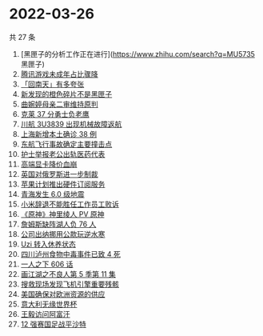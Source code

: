 # 2022-03-26

共 27 条

<!-- BEGIN ZHIHUSEARCH -->
<!-- 最后更新时间 Sat Mar 26 2022 10:14:02 GMT+0800 (China Standard Time) -->
1. [黑匣子的分析工作正在进行](https://www.zhihu.com/search?q=MU5735 黑匣子)
1. [腾讯游戏未成年占比骤降](https://www.zhihu.com/search?q=腾讯游戏)
1. [「回南天」有多夸张](https://www.zhihu.com/search?q=回南天)
1. [新发现的橙色碎片不是黑匣子](https://www.zhihu.com/search?q=黑匣子)
1. [曲婉婷母亲二审维持原判](https://www.zhihu.com/search?q=曲婉婷)
1. [克莱 37 分勇士负老鹰](https://www.zhihu.com/search?q=勇士)
1. [川航 3U3839 出现机械故障返航](https://www.zhihu.com/search?q=四川航空)
1. [上海新增本土确诊 38 例](https://www.zhihu.com/search?q=上海新增)
1. [东航飞行事故确定主要撞击点](https://www.zhihu.com/search?q=确定坠机事故主要撞击点)
1. [护士举报老公出轨医药代表](https://www.zhihu.com/search?q=护士举报老公出轨)
1. [高端显卡降价血崩](https://www.zhihu.com/search?q=显卡降价)
1. [英国对俄罗斯进一步制裁](https://www.zhihu.com/search?q=英国对俄罗斯进一步制裁)
1. [苹果计划推出硬件订阅服务](https://www.zhihu.com/search?q=苹果硬件订阅)
1. [青海发生 6.0 级地震](https://www.zhihu.com/search?q=青海地震)
1. [小米辞退不能胜任工作员工败诉](https://www.zhihu.com/search?q=小米辞退员工)
1. [《原神》神里绫人 PV 原神](https://www.zhihu.com/search?q=原神)
1. [詹姆斯缺阵湖人负 76 人](https://www.zhihu.com/search?q=湖人)
1. [公司出纳挪用公款玩逆水寒](https://www.zhihu.com/search?q=逆水寒)
1. [Uzi 转入休养状态](https://www.zhihu.com/search?q=uzi)
1. [四川泸州食物中毒事件已致 4 死](https://www.zhihu.com/search?q=泸州食物中毒事件)
1. [一人之下 606 话](https://www.zhihu.com/search?q=一人之下)
1. [画江湖之不良人第 5 季第 11 集](https://www.zhihu.com/search?q=画江湖之不良人)
1. [搜救现场发现飞机引擎重要残骸](https://www.zhihu.com/search?q=发现飞机残骸)
1. [美国确保对欧洲资源的供应](https://www.zhihu.com/search?q=美国供应)
1. [意大利无缘世界杯](https://www.zhihu.com/search?q=意大利无缘世界杯)
1. [王毅访问阿富汗](https://www.zhihu.com/search?q=王毅访问阿富汗)
1. [12 强赛国足战平沙特](https://www.zhihu.com/search?q=国足)
<!-- END ZHIHUSEARCH -->
